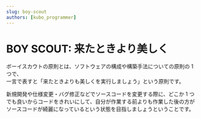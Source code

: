 ```yaml
---
slug: boy-scout
authors: [kubo_programmer]
---
```


# BOY SCOUT: 来たときより美しく

ボーイスカウトの原則とは、ソフトウェアの構成や構築手法についての原則の 1 つで、<br/>
一言で表すと「来たときよりも美しくを実行しましょう」という原則です。

新規開発や仕様変更・バグ修正などでソースコードを変更する際に、どこか 1 つでも良いからコードをきれいにして、自分が作業する前よりも作業した後の方がソースコードが綺麗になっているという状態を目指しましょうということです。
